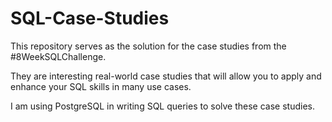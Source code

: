 # SQL-Case-Studies
This repository serves as the solution for the case studies from the #8WeekSQLChallenge.

 They are interesting real-world case studies that will allow you to apply and enhance your SQL skills in many use cases.

 I am using PostgreSQL in writing SQL queries to solve these case studies.
